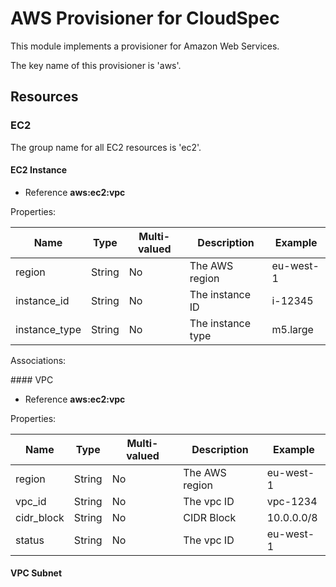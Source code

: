 # AWS Provisioner for CloudSpec

This module implements a provisioner for Amazon Web Services.

The key name of this provisioner is 'aws'.

## Resources

### EC2

The group name for all EC2 resources is 'ec2'.

#### EC2 Instance

- Reference **aws:ec2:vpc**

Properties:

| Name          | Type   | Multi-valued | Description       | Example   |
| ------------- | ------ | ------------ | ----------------- | --------- |
| region        | String | No           | The AWS region    | eu-west-1 |
| instance_id   | String | No           | The instance ID   | i-12345   |
| instance_type | String | No           | The instance type | m5.large  |

Associations:

#### VPC

- Reference **aws:ec2:vpc**

Properties:

| Name       | Type   | Multi-valued | Description    | Example    |
| ---------- | ------ | ------------ | -------------- | ---------- |
| region     | String | No           | The AWS region | eu-west-1  |
| vpc_id     | String | No           | The vpc ID     | vpc-1234   |
| cidr_block | String | No           | CIDR Block     | 10.0.0.0/8 |
| status     | String | No           | The vpc ID     | eu-west-1  |

#### VPC Subnet
